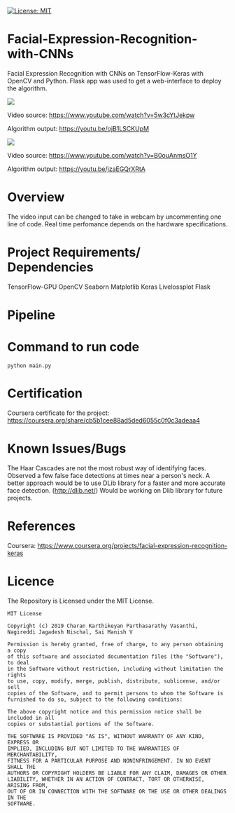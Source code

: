 [![License: MIT](https://img.shields.io/badge/License-MIT-yellow.svg)](https://opensource.org/licenses/MIT)

# Facial-Expression-Recognition-with-CNNs
Facial Expression Recognition with CNNs on TensorFlow-Keras with OpenCV and Python. Flask app was used to get a web-interface to deploy the algorithm.  

![](Outputs/video1.gif)

Video source: https://www.youtube.com/watch?v=5w3cYtJekpw

Algorithm output: https://youtu.be/ojB1LSCKUpM

![](Outputs/video2.gif)

Video source: https://www.youtube.com/watch?v=B0ouAnmsO1Y

Algorithm output: https://youtu.be/jzaEGQrXRtA

# Overview

The video input can be changed to take in webcam by uncommenting one line of code. Real time perfomance depends on the hardware specifications.

# Project Requirements/ Dependencies
TensorFlow-GPU
OpenCV
Seaborn
Matplotlib
Keras
Livelossplot
Flask

# Pipeline

# Command to run code
```
python main.py
```
# Certification 

Coursera certificate for the project: https://coursera.org/share/cb5b1cee88ad5ded6055c0f0c3adeaa4

# Known Issues/Bugs

The Haar Cascades are not the most robust way of identifying faces. Observed a few false face detections at times near a person's neck. A better approach would be to use DLib library for a faster and more accurate face detection. (http://dlib.net/) Would be working on Dlib library for future projects.

# References
Coursera: https://www.coursera.org/projects/facial-expression-recognition-keras

# Licence
The Repository is Licensed under the MIT License.
```
MIT License

Copyright (c) 2019 Charan Karthikeyan Parthasarathy Vasanthi, Nagireddi Jagadesh Nischal, Sai Manish V

Permission is hereby granted, free of charge, to any person obtaining a copy
of this software and associated documentation files (the "Software"), to deal
in the Software without restriction, including without limitation the rights
to use, copy, modify, merge, publish, distribute, sublicense, and/or sell
copies of the Software, and to permit persons to whom the Software is
furnished to do so, subject to the following conditions:

The above copyright notice and this permission notice shall be included in all
copies or substantial portions of the Software.

THE SOFTWARE IS PROVIDED "AS IS", WITHOUT WARRANTY OF ANY KIND, EXPRESS OR
IMPLIED, INCLUDING BUT NOT LIMITED TO THE WARRANTIES OF MERCHANTABILITY,
FITNESS FOR A PARTICULAR PURPOSE AND NONINFRINGEMENT. IN NO EVENT SHALL THE
AUTHORS OR COPYRIGHT HOLDERS BE LIABLE FOR ANY CLAIM, DAMAGES OR OTHER
LIABILITY, WHETHER IN AN ACTION OF CONTRACT, TORT OR OTHERWISE, ARISING FROM,
OUT OF OR IN CONNECTION WITH THE SOFTWARE OR THE USE OR OTHER DEALINGS IN THE
SOFTWARE.
```
